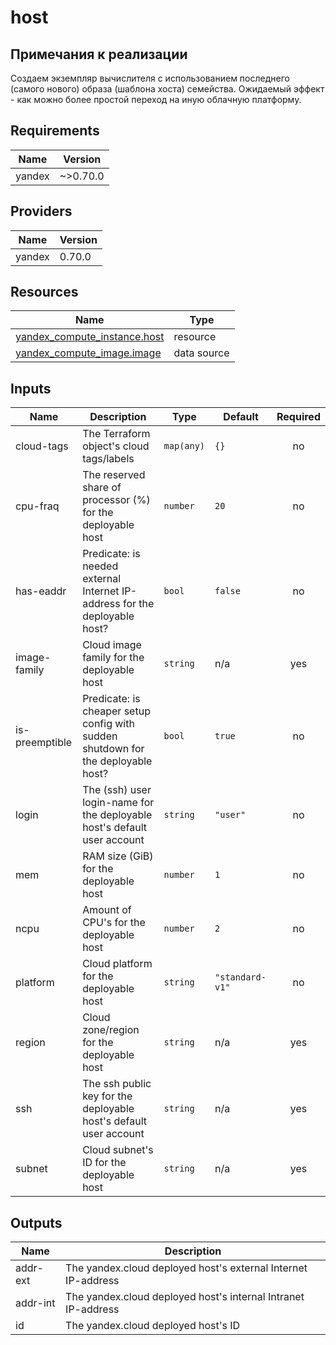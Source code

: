 # host

## Примечания к реализации

Создаем экземпляр вычислителя
с использованием последнего (самого нового) образа (шаблона хоста) семейства.
Ожидаемый эффект - как можно более простой переход на иную облачную платформу.

<!-- BEGINNING OF PRE-COMMIT-TERRAFORM DOCS HOOK -->
## Requirements

| Name | Version |
|------|---------|
| yandex | ~>0.70.0 |

## Providers

| Name | Version |
|------|---------|
| yandex | 0.70.0 |

## Resources

| Name | Type |
|------|------|
| [yandex_compute_instance.host](https://registry.terraform.io/providers/yandex-cloud/yandex/latest/docs/resources/compute_instance) | resource |
| [yandex_compute_image.image](https://registry.terraform.io/providers/yandex-cloud/yandex/latest/docs/data-sources/compute_image) | data source |

## Inputs

| Name | Description | Type | Default | Required |
|------|-------------|------|---------|:--------:|
| cloud-tags | The Terraform object's cloud tags/labels | `map(any)` | `{}` | no |
| cpu-fraq | The reserved share of processor (%) for the deployable host | `number` | `20` | no |
| has-eaddr | Predicate: is needed external Internet IP-address for the deployable host? | `bool` | `false` | no |
| image-family | Cloud image family for the deployable host | `string` | n/a | yes |
| is-preemptible | Predicate: is cheaper setup config with sudden shutdown for the deployable host? | `bool` | `true` | no |
| login | The (ssh) user login-name for the deployable host's default user account | `string` | `"user"` | no |
| mem | RAM size (GiB) for the deployable host | `number` | `1` | no |
| ncpu | Amount of CPU's for the deployable host | `number` | `2` | no |
| platform | Cloud platform for the deployable host | `string` | `"standard-v1"` | no |
| region | Cloud zone/region for the deployable host | `string` | n/a | yes |
| ssh | The ssh public key for the deployable host's default user account | `string` | n/a | yes |
| subnet | Cloud subnet's ID for the deployable host | `string` | n/a | yes |

## Outputs

| Name | Description |
|------|-------------|
| addr-ext | The yandex.cloud deployed host's external Internet IP-address |
| addr-int | The yandex.cloud deployed host's internal Intranet IP-address |
| id | The yandex.cloud deployed host's ID |
<!-- END OF PRE-COMMIT-TERRAFORM DOCS HOOK -->
